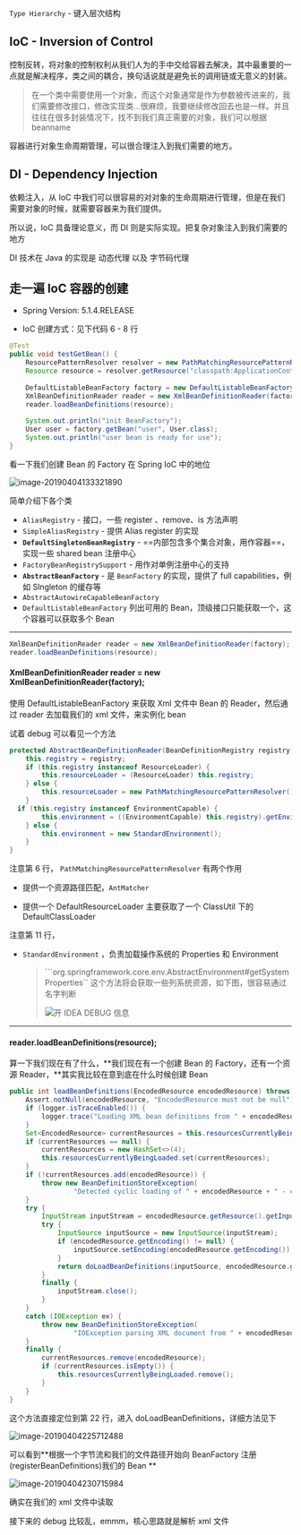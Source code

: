 ``Type Hierarchy`` - 键入层次结构



## IoC - Inversion of Control

控制反转，将对象的控制权利从我们人为的手中交给容器去解决，其中最重要的一点就是解决程序，类之间的耦合，换句话说就是避免长的调用链或无意义的封装。

> 在一个类中需要使用一个对象，而这个对象通常是作为参数被传进来的，我们需要修改接口，修改实现类…很麻烦，我要继续修改回去也是一样。并且往往在很多封装情况下，找不到我们真正需要的对象，我们可以根据 beanname 







容器进行对象生命周期管理，可以很合理注入到我们需要的地方。



## DI - Dependency Injection

依赖注入，从 IoC 中我们可以很容易的对对象的生命周期进行管理，但是在我们需要对象的时候，就需要容器来为我们提供。



所以说，IoC 具备理论意义，而 DI 则是实际实现。把复杂对象注入到我们需要的地方



DI 技术在 Java 的实现是 动态代理 以及 字节码代理



## 走一遍 IoC 容器的创建

* Spring Version: 5.1.4.RELEASE





* IoC 创建方式：见下代码 6 - 8 行

```java
@Test
public void testGetBean() {
    ResourcePatternResolver resolver = new PathMatchingResourcePatternResolver();
    Resource resource = resolver.getResource("classpath:ApplicationContext.xml");
  
    DefaultListableBeanFactory factory = new DefaultListableBeanFactory();
    XmlBeanDefinitionReader reader = new XmlBeanDefinitionReader(factory);
    reader.loadBeanDefinitions(resource);
  
    System.out.println("init BeanFactory");
    User user = factory.getBean("user", User.class);
    System.out.println("user bean is ready for use");
}
```





看一下我们创建 Bean 的 Factory 在 Spring IoC 中的地位

![image-20190404133321890](../../img/image-20190404133321890.png)



简单介绍下各个类

* ``AliasRegistry`` - 接口，一些 register 、remove、is 方法声明
* ``SimpleAliasRegistry`` - 提供 Alias register 的实现
* **``DefaultSingletonBeanRegistry``** - ==内部包含多个集合对象，用作容器==，实现一些 shared bean 注册中心
* ``FactoryBeanRegistrySupport``  - 用作对单例注册中心的支持
* **``AbstractBeanFactory``** - 是 ``BeanFactory`` 的实现，提供了 full capabilities，例如 Slngleton 的缓存等
* ``AbstractAutowireCapableBeanFactory``
* ``DefaultListableBeanFactory`` 列出可用的 Bean，顶级接口只能获取一个，这个容器可以获取多个 Bean



---

```java
XmlBeanDefinitionReader reader = new XmlBeanDefinitionReader(factory);
reader.loadBeanDefinitions(resource);
```



#### XmlBeanDefinitionReader reader = new XmlBeanDefinitionReader(factory);

使用 DefaultListableBeanFactory 来获取 Xml 文件中 Bean 的 Reader，然后通过 reader 去加载我们的 xml 文件，来实例化 bean

试着 debug 可以看见一个方法

```java
protected AbstractBeanDefinitionReader(BeanDefinitionRegistry registry) {
	this.registry = registry;
	if (this.registry instanceof ResourceLoader) {
		this.resourceLoader = (ResourceLoader) this.registry;
	} else {
		this.resourceLoader = new PathMatchingResourcePatternResolver();
	}
  if (this.registry instanceof EnvironmentCapable) {
		this.environment = ((EnvironmentCapable) this.registry).getEnvironment();
	} else {
		this.environment = new StandardEnvironment();
	}
}
```



注意第 6 行， ``PathMatchingResourcePatternResolver`` 有两个作用

* 提供一个资源路径匹配，``AntMatcher``

* 提供一个 DefaultResourceLoader 主要获取了一个 ClassUtil 下的 DefaultClassLoader

注意第 11 行， 

* ``StandardEnvironment`` ，负责加载操作系统的 Properties 和 Environment

  > ```org.springframework.core.env.AbstractEnvironment#getSystemProperties`` 这个方法将会获取一些列系统资源，如下图，很容易通过名字判断
  >
  > ![开 IDEA DEBUG 信息](../../img/image-20190404140040166.png)
  >
  > 

---



#### reader.loadBeanDefinitions(resource);

算一下我们现在有了什么，**我们现在有一个创建 Bean 的 Factory，还有一个资源 Reader，**其实我比较在意到底在什么时候创建 Bean

```java
public int loadBeanDefinitions(EncodedResource encodedResource) throws BeanDef
	Assert.notNull(encodedResource, "EncodedResource must not be null");
	if (logger.isTraceEnabled()) {
		logger.trace("Loading XML bean definitions from " + encodedResource);
	}
	Set<EncodedResource> currentResources = this.resourcesCurrentlyBeingLoaded
	if (currentResources == null) {
		currentResources = new HashSet<>(4);
		this.resourcesCurrentlyBeingLoaded.set(currentResources);
	}
	if (!currentResources.add(encodedResource)) {
		throw new BeanDefinitionStoreException(
				"Detected cyclic loading of " + encodedResource + " - check yo
	}
	try {
		InputStream inputStream = encodedResource.getResource().getInputStream
		try {
			InputSource inputSource = new InputSource(inputStream);
			if (encodedResource.getEncoding() != null) {
				inputSource.setEncoding(encodedResource.getEncoding());
			}
			return doLoadBeanDefinitions(inputSource, encodedResource.getResou
		}
		finally {
			inputStream.close();
		}
	}
	catch (IOException ex) {
		throw new BeanDefinitionStoreException(
				"IOException parsing XML document from " + encodedResource.get
	}
	finally {
		currentResources.remove(encodedResource);
		if (currentResources.isEmpty()) {
			this.resourcesCurrentlyBeingLoaded.remove();
		}
	}
}
```

这个方法直接定位到第 22 行，进入 doLoadBeanDefinitions，详细方法见下

![image-20190404225712488](../../img/image-20190404225712488.png)

可以看到**根据一个字节流和我们的文件路径开始向 BeanFactory 注册(registerBeanDefinitions)我们的 Bean ** 

![image-20190404230715984](../../img/image-20190404230715984.png)

确实在我们的 xml 文件中读取



接下来的 debug 比较乱，emmm，核心思路就是解析 xml 文件

















